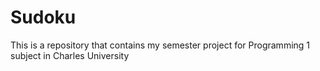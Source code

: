 # Sudoku
This is a repository that contains my semester project for Programming 1 subject in Charles University
